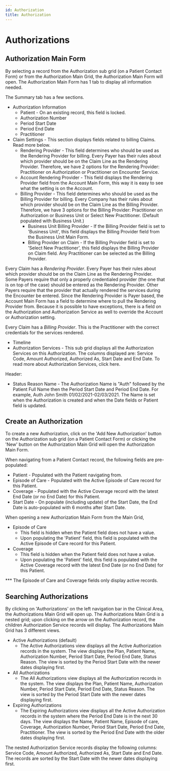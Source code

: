 ```yaml
---
id: Authorization
title: Authorization
---
```


# Authorizations 

## Authorization Main Form
By selecting a record from the Authorization sub grid (on a Patient Contact Form) or from the Authorization Main Grid, the Authorization Main Form will open. The Authorization Main Form has 1 tab to display all information needed. 

The Summary tab has a few sections.
- Authorization Information
    - Patient - On an existing record, this field is locked. 
    - Authorization Number
    - Period Start Date
    - Period End Date
    - Practitioner
- Claim Settings - This section displays fields related to billing Claims. Read more below. 
    - Rendering Provider - This field determines who should be used as the Rendering Provider for billing. Every Payer has their rules about which provider should be on the Claim Line as the Rendering Provider. Therefore, we have 2 options for the Rendering Provider: Practitioner on Authorization or Practitioner on Encounter Service. 
    - Account Rendering Provider - This field displays the Rendering Provider field from the Account Main Form, this way it is easy to see what the setting is on the Account. 
    - Billing Provider - This field determines who should be used as the Billing Provider for billing. Every Company has their rules about which provider should be on the Claim Line as the Billing Provider. Therefore, we have 3 options for the Billing Provider: Practitioner on Authorization or Business Unit or Select New Practitioner. (Default populated with Business Unit.)
        - Business Unit Billing Provider - If the Billing Provider field is set to 'Business Unit', this field displays the Billing Provider field from the Business Unit Main Form.
        - Billing Provider on Claim - If the Billing Provider field is set to 'Select New Practitioner', this field displays the Billing Provider on Claim field. Any Practitioner can be selected as the Billing Provider. 

Every Claim has a *Rendering Provider*. Every Payer has their rules about which provider should be on the Claim Line as the Rendering Provider. Some Payers require that only a properly credentialed provider (the one that is on top of the case) should be entered as the Rendering Provider. Other Payers require that the provider that actually rendered the services during the Encounter be entered. Since the Rendering Provider is Payer based, the Account Main Form has a field to determine where to pull the Rendering Provider from. Because it is possible to have exceptions, there is a field on the Authorization and Authorization Service as well to override the Account or Authorization setting.



Every Claim has a *Billing Provider*. This is the Practitioner with the correct credentials for the services rendered.         
- Timeline
- Authorization Services - This sub grid displays all the Authorization Services on this Authorization. The columns displayed are: Service Code, Amount Authorized, Authorized As, Start Date and End Date. To read more about Authorization Services, click here. 

Header: 
- Status Reason 
Name -  The Authorization Name is "Auth" followed by the Patient Full Name then the Period Start Date and Period End Date. For example, Auth John Smith 01/02/2021-02/03/2021. The Name is set when the Authorization is created and when the Date fields or Patient field is updated.

##  Create an Authorization  

To create a new Authorization, click on the 'Add New Authorization' button on the Authorization sub grid (on a Patient Contact Form) or clicking the 'New' button on the Authorization Main Grid will open the Authorization Main Form.

When navigating from a Patient Contact record, the following fields are pre-populated:
- Patient - Populated with the Patient navigating from.
- Episode of Care - Populated with the Active Episode of Care record for this Patient. 
- Coverage - Populated with the Active Coverage record with the latest End Date (or no End Date) for this Patient.
- Start Date - On populate (including update) of the Start Date, the End Date is auto-populated with 6 months after Start Date. 

When opening a new Authorization Main Form from the Main Grid,
- Episode of Care 
    - This field is hidden when the Patient field does not have a value.
    - Upon populating the 'Patient' field, this field is populated with the Active Episode of Care record for this Patient. 
- Coverage 
    - This field is hidden when the Patient field does not have a value.
    - Upon populating the 'Patient' field, this field is populated with the Active Coverage record with the latest End Date (or no End Date) for this Patient. 

*** The Episode of Care and Coverage fields only display active records. 


## Searching Authorizations

By clicking on 'Authorizations' on the left navigation bar in the Clinical Area, the Authorizations Main Grid will open up. The Authorizations Main Grid is a nested grid; upon clicking on the arrow on the Authorization record, the children Authorization Service records will display. The Authorizations Main Grid has 3 different views.
- Active Authorizations (default)
    - The Active Authorizations view displays all the Active Authorization records in the system. The view displays the Plan, Patient Name, Authorization Number, Period Start Date, Period End Date, Status Reason. The view is sorted by the Period Start Date with the newer dates displaying first. 
- All Authorizations
    - The All Authorizations view displays all the Authorization records in the system. The view displays the Plan, Patient Name, Authorization Number, Period Start Date, Period End Date, Status Reason. The view is sorted by the Period Start Date with the newer dates displaying first.
- Expiring Authorizations 
    - The Expiring Authorizations view displays all the Active Authorization records in the system where the Period End Date is in the next 30 days. The view displays the Name, Patient Name, Episode of care, Coverage, Authorization Number, Period Start Date, Period End Date, Practitioner. The view is sorted by the Period End Date with the older dates displaying first.

The nested Authorization Service records display the following columns: Service Code, Amount Authorized, Authorized As, Start Date and End Date. The records are sorted by the Start Date with the newer dates displaying first.
